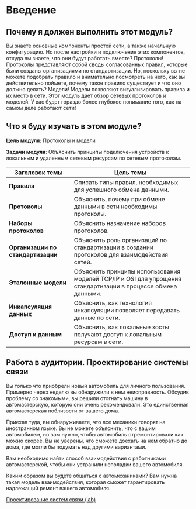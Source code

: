 # Введение

<!-- 3.0.1 -->
##  Почему я должен выполнить этот модуль?

Вы знаете основные компоненты простой сети, а также начальную конфигурацию. Но после настройки и подключения этих компонентов, откуда вы знаете, что они будут работать вместе? Протоколы! Протоколы представляют собой своды согласованных правил, которые были созданы организациями по стандартизации. Но, поскольку вы не можете подобрать правило и внимательно посмотреть на него, как вы действительно поймете, почему такое правило существует и что оно должно делать? Модели! Модели позволяют визуализировать правила и их место в сети. Этот модуль дает обзор сетевых протоколов и моделей. У вас будет гораздо более глубокое понимание того, как на самом деле работают сети!

<!-- 3.0.2 -->
##  Что я буду изучать в этом модуле?

**Цель модуля:** Протоколы и модели

**Задачи модуля**: Объяснить принципы подключения устройств к локальным и удаленным сетевым ресурсам по сетевым протоколам.

| **Заголовок темы** | **Цель темы** |
| --- | --- |
| **Правила** | Описать типы правил, необходимых для успешного обмена данными. |
| **Протоколы** | Объяснить, почему при обмене данными в сети необходимы протоколы. |
| **Наборы протоколов** | Объяснить назначение наборов протоколов. |
| **Организации по стандартизации** | Объяснить роль организаций по стандартизации в создании протоколов для взаимодействия сетей. |
| **Эталонные модели** | Объяснить принципы использования моделей TCP/IP и OSI для упрощения стандартизации в процессе обмена данными. |
| **Инкапсуляция данных** | Объяснить, как технология инкапсуляции позволяет передавать данные по сети. |
| **Доступ к данным** | Объяснить, как локальные хосты получают доступ к локальным ресурсам в сети. |



<!-- 3.0.3 -->
## Работа в аудитории. Проектирование системы связи

Вы только что приобрели новый автомобиль для личного пользования. Примерно через неделю вы обнаружили в нем неисправность. Обсудив проблему со знакомыми, вы решили отогнать машину в автомастерскую, которую они очень рекомендовали. Это единственная автомастерская поблизости от вашего дома.

Приехав туда, вы обнаруживаете, что все механики говорят на иностранном языке. Вы не можете объяснить, что с вашим автомобилем, но вам нужно, чтобы автомобиль отремонтировали как можно скорее. Вы не уверены, что сможете доехать на нем обратно до дома, где могли бы подумать над другими вариантами.

Вам необходимо найти способ взаимодействия с работниками автомастерской, чтобы они устранили неполадки вашего автомобиля.

Каким образом вы будете общаться с автомеханиками? Вам нужна такая модель взаимодействия, которая сможет гарантировать надлежащий ремонт вашего автомобиля.



[Проектирование систем связи (lab)](./assets/3.0.3-class-activity---design-a-communications-system.pdf)

